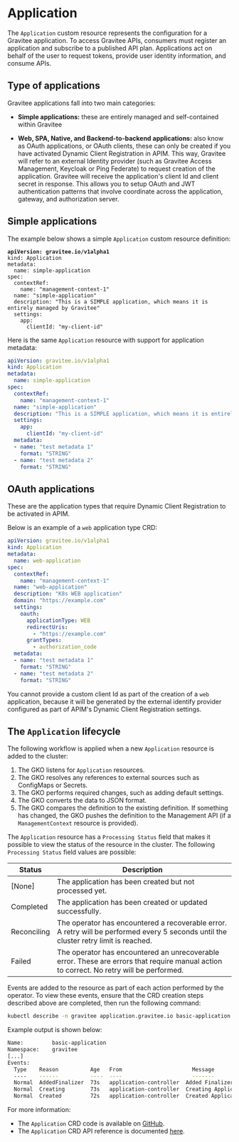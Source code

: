 # Application

The `Application` custom resource represents the configuration for a Gravitee application. To access Gravitee APIs, consumers must register an application and subscribe to a published API plan. Applications act on behalf of the user to request tokens, provide user identity information, and consume APIs.

## Type of applications

Gravitee applications fall into two main categories:

* **Simple applications:** these are entirely managed and self-contained within Gravitee

* **Web, SPA, Native, and Backend-to-backend applications:** also know as OAuth applications, or OAuth clients, these can only be created if you have activated Dynamic Client Registration in APIM. This way, Gravitee will refer to an external Identity provider (such as Gravitee Access Management, Keycloak or Ping Federate) to request creation of the application. Gravitee will receive the application's client Id and client secret in response. This allows you to setup OAuth and JWT authentication patterns that involve coordinate across the application, gateway, and authorization server.

## Simple applications

The example below shows a simple `Application` custom resource definition:

<pre class="language-yaml"><code class="lang-yaml"><strong>apiVersion: gravitee.io/v1alpha1
</strong>kind: Application
metadata:
  name: simple-application
spec:
  contextRef:
    name: "management-context-1"
  name: "simple-application"
  description: "This is a SIMPLE application, which means it is entirely managed by Gravitee"
  settings:
    app:
      clientId: "my-client-id"
</code></pre>

Here is the same `Application` resource with support for application metadata:

```yaml
apiVersion: gravitee.io/v1alpha1
kind: Application
metadata:
  name: simple-application
spec:
  contextRef:
    name: "management-context-1"
  name: "simple-application"
  description: "This is a SIMPLE application, which means it is entirely managed by Gravitee"
  settings:
    app:
      clientId: "my-client-id"
  metadata:
  - name: "test metadata 1"
    format: "STRING"
  - name: "test metadata 2"
    format: "STRING"
```

## OAuth applications

These are the application types that require Dynamic Client Registration to be activated in APIM.

Below is an example of a `web` application type CRD:

```yaml
apiVersion: gravitee.io/v1alpha1
kind: Application
metadata:
  name: web-application
spec:
  contextRef:
    name: "management-context-1"
  name: "web-application"
  description: "K8s WEB application"
  domain: "https://example.com"
  settings:
    oauth:
      applicationType: WEB
      redirectUris:
        - "https://example.com"
      grantTypes:
        - authorization_code
  metadata:
  - name: "test metadata 1"
    format: "STRING"
  - name: "test metadata 2"
    format: "STRING"
```

You cannot provide a custom client Id as part of the creation of a `web` application, because it will be generated by the external identify provider configured as part of APIM's Dynamic Client Registration settings.

## The `Application` lifecycle

The following workflow is applied when a new `Application` resource is added to the cluster:

1. The GKO listens for `Application` resources.
2. The GKO resolves any references to external sources such as ConfigMaps or Secrets.
3. The GKO performs required changes, such as adding default settings.
4. The GKO converts the data to JSON format.
5. The GKO compares the definition to the existing definition. If something has changed, the GKO pushes the definition to the Management API (if a `ManagementContext` resource is provided).

The `Application` resource has a `Processing Status` field that makes it possible to view the status of the resource in the cluster. The following `Processing Status` field values are possible:

| Status      | Description                                                                                                                              |
| ----------- | ---------------------------------------------------------------------------------------------------------------------------------------- |
| \[None]     | The application has been created but not processed yet.                                                                                  |
| Completed   | The application has been created or updated successfully.                                                                                |
| Reconciling | The operator has encountered a recoverable error. A retry will be performed every 5 seconds until the cluster retry limit is reached.    |
| Failed      | The operator has encountered an unrecoverable error. These are errors that require manual action to correct. No retry will be performed. |

Events are added to the resource as part of each action performed by the operator. To view these events, ensure that the CRD creation steps described above are completed, then run the following command:

```sh
kubectl describe -n gravitee application.gravitee.io basic-application
```

Example output is shown below:

```bash
Name:         basic-application
Namespace:    gravitee
[...]
Events:
  Type    Reason          Age   From                      Message
  ----    ------          ----  ----                      -------
  Normal  AddedFinalizer  73s   application-controller  Added Finalizer for the Application
  Normal  Creating        73s   application-controller  Creating Application
  Normal  Created         72s   application-controller  Created Application
```

For more information:

* The `Application` CRD code is available on [GitHub](https://github.com/gravitee-io/gravitee-kubernetes-operator/blob/master/api/v1alpha1/application_types.go).
* The `Application` CRD API reference is documented [here](../../reference/api-reference.md).
